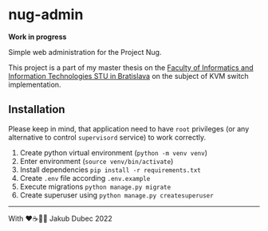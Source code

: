 # nug-admin

**Work in progress**

Simple web administration for the Project Nug.

This project is a part of my master thesis on the
[Faculty of Informatics and Information Technologies STU in Bratislava](https://www.fiit.stuba.sk/en.html) on the
subject of KVM switch implementation.

## Installation

Please keep in mind, that application need to have `root` privileges (or any alternative to control `supervisord`
service) to work correctly.

1. Create python virtual environment (`python -m venv venv`)
2. Enter environment (`source venv/bin/activate`)
3. Install dependencies `pip install -r requirements.txt`
4. Create `.env` file according `.env.example`
5. Execute migrations `python manage.py migrate`
6. Create superuser using `python manage.py createsuperuser`

---
With ❤️☕️🥃🍀 Jakub Dubec 2022
